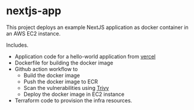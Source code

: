 # nextjs-app

This project deploys an example NextJS application as docker container in an AWS EC2 instance.

Includes.

- Application code for a hello-world application from [vercel](https://github.com/vercel/next.js/tree/canary/examples)
- Dockerfile for building the docker image
- Github action workflow to 
    - Build the docker image
    - Push the docker image to ECR
    - Scan the vulnerabilities using [Trivy](https://aquasecurity.github.io/trivy/v0.50/)
    - Deploy the docker image in EC2 instance
- Terraform code to provision the infra resources.